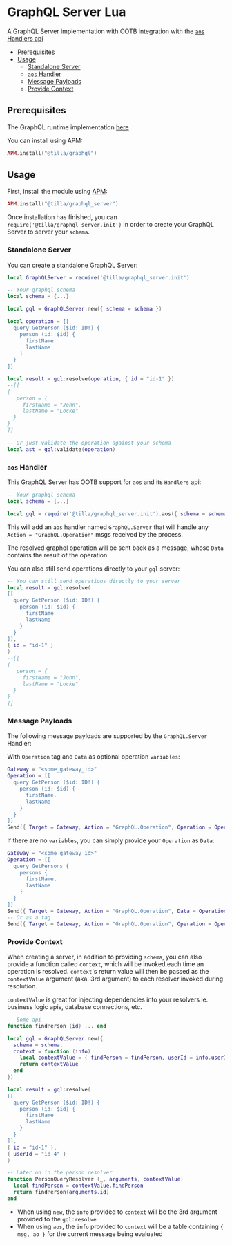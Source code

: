 # GraphQL Server Lua

A GraphQL Server implementation with OOTB integration with the
[`aos` Handlers api](https://github.com/permaweb/aos/blob/main/process/handlers.md)

<!-- toc -->

- [Prerequisites](#prerequisites)
- [Usage](#usage)
  - [Standalone Server](#standalone-server)
  - [`aos` Handler](#aos-handler)
  - [Message Payloads](#message-payloads)
  - [Provide Context](#provide-context)

<!-- tocstop -->

## Prerequisites

The GraphQL runtime implementation [here](../runtime)

You can install using APM:

```lua
APM.install("@tilla/graphql")
```

## Usage

First, install the module using [APM](https://apm.betteridea.dev/):

```lua
APM.install("@tilla/graphql_server")
```

Once installation has finished, you can `require('@tilla/graphql_server.init')` in
order to create your GraphQL Server to server your `schema`.

### Standalone Server

You can create a standalone GraphQL Server:

```lua
local GraphQLServer = require('@tilla/graphql_server.init')

-- Your graphql schema
local schema = {...}

local gql = GraphQLServer.new({ schema = schema })

local operation = [[
  query GetPerson ($id: ID!) {
    person (id: $id) {
      firstName
      lastName
    }
  }
]]

local result = gql:resolve(operation, { id = "id-1" })
--[[
{
   person = {
     firstName = "John",
     lastName = "Locke"
  }
}
]]

-- Or just validate the operation against your schema
local ast = gql:validate(operation)
```

### `aos` Handler

This GraphQL Server has OOTB support for `aos` and its `Handlers` api:

```lua
-- Your graphql schema
local schema = {...}

local gql = require('@tilla/graphql_server.init').aos({ schema = schema })
```

This will add an `aos` handler named `GraphQL.Server` that will handle any
`Action = "GraphQL.Operation"` msgs received by the process.

The resolved graphql operation will be sent back as a message, whose `Data`
contains the result of the operation.

You can also still send operations directly to your `gql` server:

```lua
-- You can still send operations directly to your server
local result = gql:resolve(
[[
  query GetPerson ($id: ID!) {
    person (id: $id) {
      firstName
      lastName
    }
  }
]],
{ id = "id-1" }
)
--[[
{
   person = {
     firstName = "John",
     lastName = "Locke"
  }
}
]]
```

### Message Payloads

The following message payloads are supported by the `GraphQL.Server` Handler:

With `Operation` tag and `Data` as optional operation `variables`:

```lua
Gateway = "<some_gateway_id>"
Operation = [[
  query GetPerson ($id: ID!) {
    person (id: $id) {
      firstName,
      lastName 
    }
  }
]]
Send({ Target = Gateway, Action = "GraphQL.Operation", Operation = Operation,  Data = { id = "id-1" } })
```

If there are no `variables`, you can simply provide your `Operation` as `Data`:

```lua
Gateway = "<some_gateway_id>"
Operation = [[
  query GetPersons {
    persons {
      firstName,
      lastName 
    }
  }
]]
Send({ Target = Gateway, Action = "GraphQL.Operation", Data = Operation })
-- Or as a tag
Send({ Target = Gateway, Action = "GraphQL.Operation", Operation = Operation })
```

### Provide Context

When creating a server, in addition to providing `schema`, you can also provide
a function called `context`, which will be invoked each time an operation is
resolved. `context`'s return value will then be passed as the `contextValue`
argument (aka. 3rd argument) to each resolver invoked during resolution.

`contextValue` is great for injecting dependencies into your resolvers ie.
business logic apis, database connections, etc.

```lua
-- Some api
function findPerson (id) ... end

local gql = GraphQLServer.new({
  schema = schema,
  context = function (info)
    local contextValue = { findPerson = findPerson, userId = info.userId }
    return contextValue
  end
})

local result = gql:resolve(
[[
  query GetPerson ($id: ID!) {
    person (id: $id) {
      firstName
      lastName
    }
  }
]],
{ id = "id-1" },
{ userId = "id-4" }
)

-- Later on in the person resolver
function PersonQueryResolver (_, arguments, contextValue)
  local findPerson = contextValue.findPerson
  return findPerson(arguments.id)
end
```

- When using `new`, the `info` provided to `context` will be the 3rd argument
  provided to the `gql:resolve`
- When using `aos`, the `info` provided to `context` will be a table containing
  `{ msg, ao }` for the current message being evaluated

